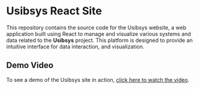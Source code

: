 # Usibsys React Site

This repository contains the source code for the Usibsys website, a web application built using React to manage and visualize various systems and data related to the **Usibsys** project. This platform is designed to provide an intuitive interface for data interaction, and visualization.

## Demo Video

To see a demo of the Usibsys site in action, [click here to watch the video](https://drive.google.com/file/d/1CmeOH8X3-VLokIZsZb-bYHuWmcWShtwS/view?usp=drive_link).
